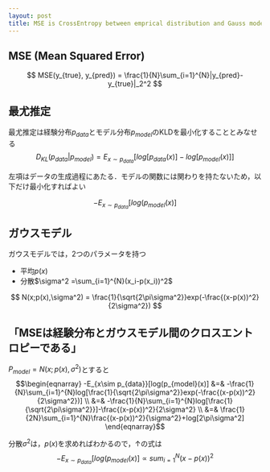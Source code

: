 ```yaml
---
layout: post
title: MSE is CrossEntropy between emprical distribution and Gauss model
---
```


## MSE (Mean Squared Error)
$$ MSE(y_{true}, y_{pred}) = \frac{1}{N}\sum_{i=1}^{N}|y_{pred}-y_{true}|_2^2 $$

## 最尤推定
最尤推定は経験分布$p_{data}$とモデル分布$p_{model}$のKLDを最小化することとみなせる
$$ D_{KL}(p_{data}| p_{model}) =  E_{x\sim p_{data}}[log[p_{data}(x)]-log[p_{model}(x)]]$$

左項はデータの生成過程にあたる．モデルの関数には関わりを持たないため，以下だけ最小化すればよい

$$ -E_{x\sim p_{data}}[log(p_{model}(x)]$$

## ガウスモデル
ガウスモデルでは，2つのパラメータを持つ
* 平均$p(x)$
* 分散$\sigma^2 =\sum_{i=1}^{N}(x_i-p(x_i))^2$

$$ N(x;p(x),\sigma^2) = \frac{1}{\sqrt{2\pi\sigma^2}}exp(-\frac{(x-p(x))^2}{2\sigma^2}) $$

## 「MSEは経験分布とガウスモデル間のクロスエントロピーである」
$P_{model} = N(x;p(x),\sigma^2)$とすると
$$\begin{eqnarray}
-E_{x\sim p_{data}}[log(p_{model}(x)]
&=& -\frac{1}{N}\sum_{i=1}^{N}log[\frac{1}{\sqrt{2\pi\sigma^2}}exp(-\frac{(x-p(x))^2}{2\sigma^2})] \\
&=& -\frac{1}{N}\sum_{i=1}^{N}log[\frac{1}{\sqrt{2\pi\sigma^2}}]-\frac{(x-p(x))^2}{2\sigma^2} \\
&=& \frac{1}{2N}\sum_{i=1}^{N}\frac{(x-p(x))^2}{\sigma^2}+log[2\pi\sigma^2]
\end{eqnarray}$$

分散$\sigma^2$は，$p(x)$を求めればわかるので，↑の式は
$$ -E_{x\sim p_{data}}[log(p_{model}(x)] \propto sum_{i=1}^{N}(x-p(x))^2 $$

